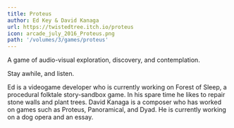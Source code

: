 ```yaml
---
title: Proteus
author: Ed Key & David Kanaga
url: https://twistedtree.itch.io/proteus
icon: arcade_july_2016_Proteus.png 
path: '/volumes/3/games/proteus'
---
```

A game of audio-visual exploration, discovery, and contemplation.

Stay awhile, and listen.

Ed is a videogame developer who is currently working on Forest of Sleep, a
procedural folktale story-sandbox game. In his spare time he likes to repair stone
walls and plant trees. David Kanaga is a composer who has worked on games such as
Proteus, Panoramical, and Dyad. He is currently working on a dog opera and an
essay.